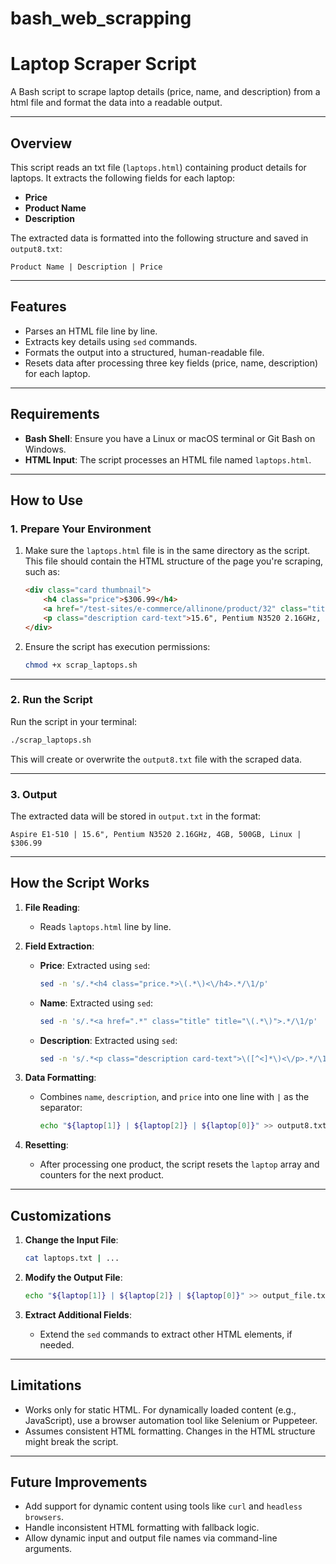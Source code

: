 # bash_web_scrapping


# **Laptop Scraper Script**

A Bash script to scrape laptop details (price, name, and description) from a html file and format the data into a readable output.

---

## **Overview**

This script reads an txt file (`laptops.html`) containing product details for laptops. It extracts the following fields for each laptop:
- **Price**
- **Product Name**
- **Description**

The extracted data is formatted into the following structure and saved in `output8.txt`:
```
Product Name | Description | Price
```

---

## **Features**

- Parses an HTML file line by line.
- Extracts key details using `sed` commands.
- Formats the output into a structured, human-readable file.
- Resets data after processing three key fields (price, name, description) for each laptop.

---

## **Requirements**

- **Bash Shell**: Ensure you have a Linux or macOS terminal or Git Bash on Windows.
- **HTML Input**: The script processes an HTML file named `laptops.html`.

---

## **How to Use**

### **1. Prepare Your Environment**

1. Make sure the `laptops.html` file is in the same directory as the script. This file should contain the HTML structure of the page you're scraping, such as:
   ```html
   <div class="card thumbnail">
       <h4 class="price">$306.99</h4>
       <a href="/test-sites/e-commerce/allinone/product/32" class="title" title="Aspire E1-510">Aspire E1-510</a>
       <p class="description card-text">15.6", Pentium N3520 2.16GHz, 4GB, 500GB, Linux</p>
   </div>
   ```

2. Ensure the script has execution permissions:
   ```bash
   chmod +x scrap_laptops.sh
   ```

---

### **2. Run the Script**

Run the script in your terminal:
```bash
./scrap_laptops.sh
```

This will create or overwrite the `output8.txt` file with the scraped data.

---

### **3. Output**

The extracted data will be stored in `output.txt` in the format:
```
Aspire E1-510 | 15.6", Pentium N3520 2.16GHz, 4GB, 500GB, Linux | $306.99

```

---

## **How the Script Works**

1. **File Reading**:
   - Reads `laptops.html` line by line.

2. **Field Extraction**:
   - **Price**: Extracted using `sed`:
     ```bash
     sed -n 's/.*<h4 class="price.*>\(.*\)<\/h4>.*/\1/p'
     ```
   - **Name**: Extracted using `sed`:
     ```bash
     sed -n 's/.*<a href=".*" class="title" title="\(.*\)">.*/\1/p'
     ```
   - **Description**: Extracted using `sed`:
     ```bash
     sed -n 's/.*<p class="description card-text">\([^<]*\)<\/p>.*/\1/p'
     ```

3. **Data Formatting**:
   - Combines `name`, `description`, and `price` into one line with `|` as the separator:
     ```bash
     echo "${laptop[1]} | ${laptop[2]} | ${laptop[0]}" >> output8.txt
     ```

4. **Resetting**:
   - After processing one product, the script resets the `laptop` array and counters for the next product.

---

## **Customizations**

1. **Change the Input File**:
   
     ```bash
     cat laptops.txt | ...
     ```

2. **Modify the Output File**:
     ```bash
     echo "${laptop[1]} | ${laptop[2]} | ${laptop[0]}" >> output_file.txt
     ```

3. **Extract Additional Fields**:
   - Extend the `sed` commands to extract other HTML elements, if needed.

---

## **Limitations**

- Works only for static HTML. For dynamically loaded content (e.g., JavaScript), use a browser automation tool like Selenium or Puppeteer.
- Assumes consistent HTML formatting. Changes in the HTML structure might break the script.

---

## **Future Improvements**

- Add support for dynamic content using tools like `curl` and `headless browsers`.
- Handle inconsistent HTML formatting with fallback logic.
- Allow dynamic input and output file names via command-line arguments.


